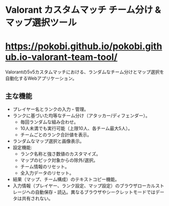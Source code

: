 # Valorant カスタムマッチ チーム分け & マップ選択ツール

# https://pokobi.github.io/pokobi.github.io-valorant-team-tool/

Valorantの5v5カスタムマッチにおける、ランダムなチーム分けとマップ選択を自動化するWebアプリケーション。

## 主な機能

* プレイヤー名とランクの入力・管理。
* ランクに基づいた均等なチーム分け（アタッカー/ディフェンダー）。
    * 毎回ランダムな組み合わせ。
    * 10人未満でも実行可能（上限10人、各チーム最大5人）。
    * チームごとのランク合計値を表示。
* ランダムなマップ選択と画像表示。
* 設定機能:
    * ランク名称と強さ数値のカスタマイズ。
    * マップのピック対象からの除外/選択。
    * チーム情報のリセット。
    * 全入力データのリセット。
* 結果（マップ、チーム構成）のテキストコピー機能。
* 入力情報（プレイヤー、ランク設定、マップ設定）のブラウザローカルストレージへの自動保存・読込。異なるブラウザやシークレットモードではデータは共有されない。
